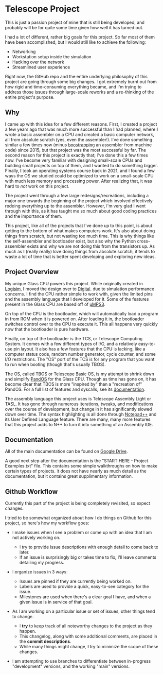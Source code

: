 # Telescope Project

This is just a passion project of mine that is still being developed, and probably will be for quite some time given how well it has turned out.

I had a lot of different, rather big goals for this project. So far most of them have been accomplished, but I would still like to achieve the following:
- Networking
- Workstation setup inside the simulation
- Hacking over the network
- Streamlined user experience

Right now, the GitHub repo and the entire underlying philosophy of this project are going through some big changes. I got extremely burnt out from how rigid and time-consuming everything became, and I'm trying to address those issues through large-scale reworks and a re-thinking of the entire project's purpose.

## Why

I came up with this idea for a few different reasons. First, I created a project a few years ago that was much more successful than I had planned, where I wrote a basic assembler on a CPU and created a basic computer network, all from absolute scratch (yes, even the assembler!). I've done something similar a few times now (minus [boostrapping](https://en.wikipedia.org/wiki/Bootstrapping_(compilers)) an assembler from machine code) since 2015, but that project was the most successful by far. The second reason for this project is exactly that; I've done this a few times now. I've become very familiar with designing small-scale CPUs and building small projects on top of them, and I wanted to do something bigger. Finally, I took an operating systems course back in 2021, and I found a few ways the OS we studied could be optimized to work on a small-scale CPU with much less memory and processing power. After realizing that, it was hard to _not_ work on this project.

The project went through a few large redesigns/recreations, including a major one towards the beginning of the project which involved effectively redoing everything up to the assembler. However, I'm very glad I went through with this, as it has taught me so much about good coding practices and the importance of them.

This project, like all of the projects that I've done up to this point, is about getting to the bottom of what makes computers work. It's also about doing things from scratch, but not wasting too much time. This is why things like the self-assembler and bootloader exist, but also why the Python cross-assembler exists and why we are not doing this from the transistors up. As much as I (really really) love doing things from absolute scratch, it tends to waste a lot of time that is better spent developing and exploring new ideas.

## Project Overview

My unique Glass CPU powers this project. While originally created in [Logisim](http://www.cburch.com/logisim/), I moved the design over to [Digital](https://github.com/hneemann/Digital). due to simulation performance concerns. I find the CPU rather simple to work with, given the limited pins and the assembly language that I developed for it. Some of the features present in the Glass CPU are based off of [µMPS3](https://wiki.virtualsquare.org/#!education/umps.md).

On top of the CPU is the bootloader, which will automatically load a program in from ROM when it is powered on. After loading it in, the bootloader switches control over to the CPU to execute it. This all happens very quickly now that the bootloader is pure hardware.

Finally, on top of the bootloader is the TCS, or Telescope Computing System. It comes with a few different types of I/O, and a relatively easy-to-use pin layout. It also has a few features that the CPU is lacking, like a computer status code, random number generator, cycle counter, and some I/O restrictions. The "OS" port of the TCS is for any program that you want to run when booting (though that's usually TBOS).

The OS, called TBOS or Telescope Basic OS, is my attempt to shrink down and simplify [PandOS](https://wiki.virtualsquare.org/#!education/pandos.md) for the Glass CPU. Though as time has gone on, it has become clear that TBOS is more "inspired by" than a "recreation of" PandOS. For a full list of features and syscalls, see its [documentation](https://docs.google.com/document/d/1w4tGKG7OOmJUgn_xcEoIwMuiV4fEk35birdfAZGWwIo/edit?usp=sharing).

The assembly language this project uses is Telescope Assembly Light or TASL. It has gone through numerous iterations, tweaks, and modifications over the course of development, but change in it has significantly slowed down over time. The syntax highlighting is all done through [Notepad++](https://github.com/notepad-plus-plus/notepad-plus-plus) and its User Defined Language feature. There are many, many more features that this project adds to N++ to turn it into something of an Assembly IDE.

## Documentation

All of the main documentation can be found on [Google Drive](https://drive.google.com/drive/folders/1KU3_15fWw5ZkAqqLl0eGuVECFLYhDBbg?usp=sharing).

A good next step after the documentation is the "START HERE - Project Examples.txt" file. This contains some simple walkthroughs on how to make certain types of projects. It does not have nearly as much detail as the documentation, but it contains great supplimentary information.

## Github Workflow

Currently this part of the project is being completely revisited, so expect changes.

I tried to be somewhat organized about how I do things on Github for this project, so here's how my workflow goes:
- I make issues when I see a problem or come up with an idea that I am not actively working on.
  - I try to provide issue descriptions with enough detail to come back to later.
  - If an issue is surprisingly big or takes time to fix, I'll leave comments detailing my progress.

- I organize issues in 3 ways:
  - Issues are pinned if they are currently being worked on.
  - Labels are used to provide a quick, easy-to-see category for the issue.
  - Milestones are used when there's a clear goal I have, and when a given issue is in service of that goal.

- As I am working on a particular issue or set of issues, other things tend to change.
  - I **try** to keep track of all noteworthy changes to the project as they happen.
  - This changelog, along with some additional comments, are placed in the **commit descriptions**.
  - While many things might change, I try to minimize the scope of these changes.

- I am attempting to use branches to differentiate between in-progress "development" versions, and the working "main" versions.
